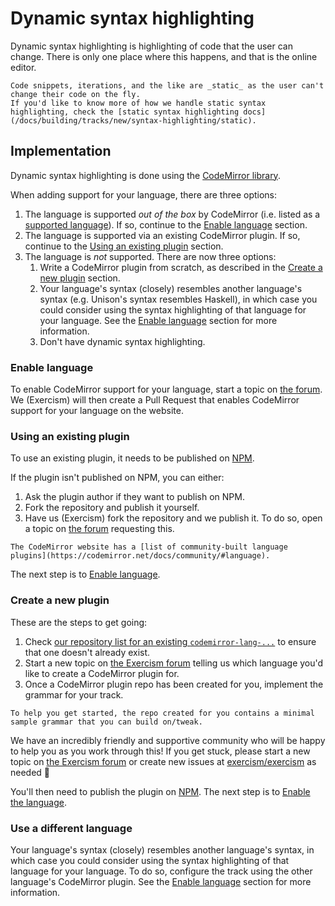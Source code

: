 # Dynamic syntax highlighting

Dynamic syntax highlighting is highlighting of code that the user can change.
There is only one place where this happens, and that is the online editor.

```exercism/note
Code snippets, iterations, and the like are _static_ as the user can't change their code on the fly.
If you'd like to know more of how we handle static syntax highlighting, check the [static syntax highlighting docs](/docs/building/tracks/new/syntax-highlighting/static).
```

## Implementation

Dynamic syntax highlighting is done using the [CodeMirror library](https://codemirror.net/).

When adding support for your language, there are three options:

1. The language is supported _out of the box_ by CodeMirror (i.e. listed as a [supported language](https://codemirror.net/5/mode/)).
   If so, continue to the [Enable language](#enable-language) section.
2. The language is supported via an existing CodeMirror plugin.
   If so, continue to the [Using an existing plugin](#using-an-existing-plugin) section.
3. The language is _not_ supported.
   There are now three options:
   1. Write a CodeMirror plugin from scratch, as described in the [Create a new plugin](#create-a-new-plugin) section.
   2. Your language's syntax (closely) resembles another language's syntax (e.g. Unison's syntax resembles Haskell), in which case you could consider using the syntax highlighting of that language for your language.
      See the [Enable language](#enable-language) section for more information.
   3. Don't have dynamic syntax highlighting.

### Enable language

To enable CodeMirror support for your language, start a topic on [the forum](https://forum.exercism.org/c/exercism/building-exercism/125).
We (Exercism) will then create a Pull Request that enables CodeMirror support for your language on the website.

### Using an existing plugin

To use an existing plugin, it needs to be published on [NPM](https://www.npmjs.com/).

If the plugin isn't published on NPM, you can either:

1. Ask the plugin author if they want to publish on NPM.
2. Fork the repository and publish it yourself.
3. Have us (Exercism) fork the repository and we publish it.
   To do so, open a topic on [the forum](https://forum.exercism.org/c/exercism/building-exercism/125) requesting this.

```exercism/note
The CodeMirror website has a [list of community-built language plugins](https://codemirror.net/docs/community/#language).
```

The next step is to [Enable language](#enable-language).

### Create a new plugin

These are the steps to get going:

1. Check [our repository list for an existing `codemirror-lang-...`](https://github.com/search?q=org%3Acodemirror-lang&type=repositories) to ensure that one doesn't already exist.
2. Start a new topic on [the Exercism forum][building-exercism] telling us which language you'd like to create a CodeMirror plugin for.
3. Once a CodeMirror plugin repo has been created for you, implement the grammar for your track.

```exercism/note
To help you get started, the repo created for you contains a minimal sample grammar that you can build on/tweak.
```

We have an incredibly friendly and supportive community who will be happy to help you as you work through this!
If you get stuck, please start a new topic on [the Exercism forum][building-exercism] or create new issues at [exercism/exercism][exercism-repo] as needed 🙂

You'll then need to publish the plugin on [NPM](https://www.npmjs.com/).
The next step is to [Enable the language](#enable-language).

### Use a different language

Your language's syntax (closely) resembles another language's syntax, in which case you could consider using the syntax highlighting of that language for your language.
To do so, configure the track using the other language's CodeMirror plugin.
See the [Enable language](#enable-language) section for more information.

[building-exercism]: https://forum.exercism.org/c/exercism/building-exercism/125
[exercism-repo]: https://github.com/exercism/exercism
